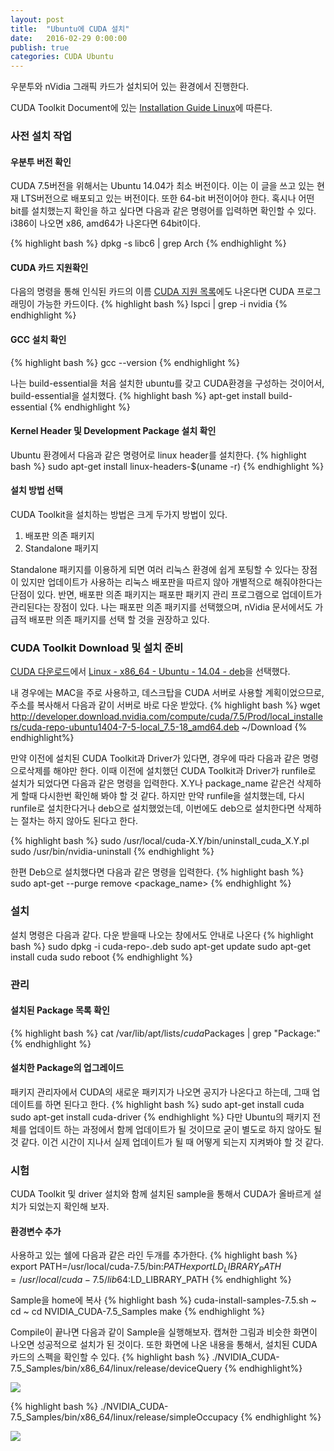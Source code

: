 ```yaml
---
layout: post
title:  "Ubuntu에 CUDA 설치"
date:   2016-02-29 0:00:00
publish: true
categories: CUDA Ubuntu
---
```


우분투와 nVidia 그래픽 카드가 설치되어 있는 환경에서 진행한다.

CUDA Toolkit Document에 있는 [Installation Guide Linux](http://docs.nvidia.com/cuda/cuda-installation-guide-linux/index.html#axzz41VsznO2m)에 따른다.

### 사전 설치 작업

#### 우분투 버전 확인

CUDA 7.5버전을 위해서는 Ubuntu 14.04가 최소 버전이다. 이는 이 글을 쓰고 있는 현재 LTS버전으로 배포되고 있는 버전이다. 또한 64-bit 버전이어야 한다. 혹시나 어떤 bit를 설치했는지 확인을 하고 싶다면 다음과 같은 명령어를 입력하면 확인할 수 있다. i386이 나오면 x86, amd64가 나온다면 64bit이다.

{% highlight bash %}
dpkg -s libc6 | grep Arch
{% endhighlight %}

#### CUDA 카드 지원확인
다음의 명령을 통해 인식된 카드의 이름 [CUDA 지원 목록](http://developer.nvidia.com/cuda-gpus)에도 나온다면 CUDA 프로그래밍이 가능한 카드이다.
{% highlight bash %}
lspci | grep -i nvidia
{% endhighlight %}

#### GCC 설치 확인
{% highlight bash %}
gcc --version
{% endhighlight %}

나는 build-essential을 처음 설치한 ubuntu를 갖고 CUDA환경을 구성하는 것이어서, build-essential을 설치했다.
{% highlight bash %}
apt-get install build-essential
{% endhighlight %}

#### Kernel Header 및 Development Package 설치 확인
Ubuntu 환경에서 다음과 같은 명령어로 linux header를 설치한다.
{% highlight bash %}
sudo apt-get install linux-headers-$(uname -r)
{% endhighlight %}

#### 설치 방법 선택
CUDA Toolkit을 설치하는 방법은 크게 두가지 방법이 있다.
1. 배포판 의존 패키지
1. Standalone 패키지

Standalone 패키지를 이용하게 되면 여러 리눅스 환경에 쉽게 포팅할 수 있다는 장점이 있지만 업데이트가 사용하는 리눅스 배포판을 따르지 않아 개별적으로 해줘야한다는 단점이 있다. 반면, 배포판 의존 패키지는 패포판 패키지 관리 프로그램으로 업데이트가 관리된다는 장점이 있다. 나는 패포판 의존 패키지를 선택했으며, nVidia 문서에서도 가급적 배포판 의존 패키지를 선택 할 것을 권장하고 있다.

### CUDA Toolkit Download 및 설치 준비
[CUDA 다운로드](http://developer.nvidia.com/cuda-downloads)에서 [Linux - x86_64 - Ubuntu - 14.04 - deb](http://developer.download.nvidia.com/compute/cuda/7.5/Prod/local_installers/cuda-repo-ubuntu1404-7-5-local_7.5-18_amd64.deb)을 선택했다.

내 경우에는 MAC을 주로 사용하고, 데스크탑을 CUDA 서버로 사용할 계획이었으므로, 주소를 복사해서 다음과 같이 서버로 바로 다운 받았다.
{% highlight bash %}
wget http://developer.download.nvidia.com/compute/cuda/7.5/Prod/local_installers/cuda-repo-ubuntu1404-7-5-local_7.5-18_amd64.deb ~/Download
{% endhighlight%}

만약 이전에 설치된 CUDA Toolkit과 Driver가 있다면, 경우에 따라 다음과 같은 명령으로삭제를 해야만 한다. 이때 이전에 설치했던 CUDA Toolkit과 Driver가 runfile로 설치가 되었다면 다음과 같은 명령을 입력한다. X.Y나 package_name 같은건 삭제하게 할때 다시한번 확인해 봐야 할 것 같다.
하지만 만약 runfile을 설치했는데, 다시 runfile로 설치한다거나 deb으로 설치했었는데, 이번에도 deb으로 설치한다면 삭제하는 절차는 하지 않아도 된다고 한다.

{% highlight bash %}
sudo /usr/local/cuda-X.Y/bin/uninstall_cuda_X.Y.pl
sudo /usr/bin/nvidia-uninstall
{% endhighlight %}

한편 Deb으로 설치했다면 다음과 같은 명령을 입력한다.
{% highlight bash %}
sudo apt-get --purge remove <package_name>
{% endhighlight %}

### 설치
설치 명령은 다음과 같다. 다운 받을때 나오는 창에서도 안내로 나온다
{% highlight bash %}
sudo dpkg -i cuda-repo-<distro>_<version>_<architecture>.deb
sudo apt-get update
sudo apt-get install cuda
sudo reboot
{% endhighlight %}

### 관리

#### 설치된 Package 목록 확인
{% highlight bash %}
cat /var/lib/apt/lists/*cuda*Packages | grep "Package:"
{% endhighlight %}

#### 설치한 Package의 업그레이드
패키지 관리자에서 CUDA의 새로운 패키지가 나오면 공지가 나온다고 하는데, 그때 업데이트를 하면 된다고 한다.
{% highlight bash %}
sudo apt-get install cuda
sudo apt-get install cuda-driver
{% endhighlight %}
다만 Ubuntu의 패키지 전체를 업데이트 하는 과정에서 함께 업데이트가 될 것이므로 굳이 별도로 하지 않아도 될 것 같다. 이건 시간이 지나서 실제 업데이트가 될 때 어떻게 되는지 지켜봐야 할 것 같다.


### 시험
CUDA Toolkit 및 driver 설치와 함께 설치된 sample을 통해서 CUDA가 올바르게 설치가 되었는지 확인해 보자.

#### 환경변수 추가
사용하고 있는 쉘에 다음과 같은 라인 두개를 추가한다.
{% highlight bash %}
export PATH=/usr/local/cuda-7.5/bin:$PATH
export LD_LIBRARY_PATH=/usr/local/cuda-7.5/lib64:$LD_LIBRARY_PATH
{% endhighlight %}

Sample을 home에 복사
{% highlight bash %}
cuda-install-samples-7.5.sh ~
cd ~
cd NVIDIA_CUDA-7.5_Samples
make
{% endhighlight %}

Compile이 끝나면 다음과 같이 Sample을 실행해보자. 캡쳐한 그림과 비슷한 화면이 나오면 성공적으로 설치가 된 것이다. 또한 화면에 나온 내용을 통해서, 설치된 CUDA 카드의 스펙을 확인할 수 있다.
{% highlight bash %}
./NVIDIA_CUDA-7.5_Samples/bin/x86_64/linux/release/deviceQuery
{% endhighlight%}

<img class="col" src="{{site.info.baseurl}}/images//cuda_deviceQuery.png"/>

{% highlight bash %}
./NVIDIA_CUDA-7.5_Samples/bin/x86_64/linux/release/simpleOccupacy
{% endhighlight %}

<img class="col" src="{{site.info.baseurl}}/images//cuda_simpleOccupancey.png"/>
